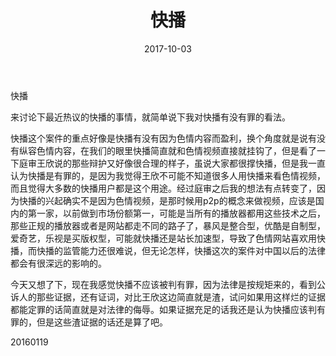 ﻿---
title: 快播
date: 2017-10-03
categories: 随笔
tags:
- 快播
---

快播

来讨论下最近热议的快播的事情，就简单说下我对快播有没有罪的看法。

<!-- more -->


快播这个案件的重点好像是快播有没有因为色情内容而盈利，换个角度就是说有没有纵容色情内容，在我们的眼里快播简直就和色情视频直接就挂钩了，但是看了一下庭审王欣说的那些辩护又好像很合理的样子，虽说大家都很撑快播，但是我一直认为快播是有罪的，是因为我觉得王欣不可能不知道很多人用快播来看色情视频，而且觉得大多数的快播用户都是这个用途。经过庭审之后我的想法有点转变了，因为快播的兴起确实不是因为色情视频，是那时候用p2p的概念来做视频，应该是国内的第一家，以前做到市场份额第一，可能是当所有的播放器都用这些技术之后，那些正规的播放器或者是网站都走不同的路子了，暴风是整合型，优酷是自制型，爱奇艺，乐视是买版权型，可能就快播还是站长加速型，导致了色情网站喜欢用快播，而快播的监管能力还很难说，但无论怎样，快播这次的案件对中国以后的法律都会有很深远的影响的。

今天又想了下，现在我感觉快播不应该被判有罪，因为法律是按规矩来的，看到公诉人的那些证据，还有证词，对比王欣这边简直就是渣，试问如果用这样烂的证据都能定罪的话简直就是对法律的侮辱。如果证据充足的话我还是认为快播应该判有罪的，但是这些渣证据的话还是算了吧。

20160119

